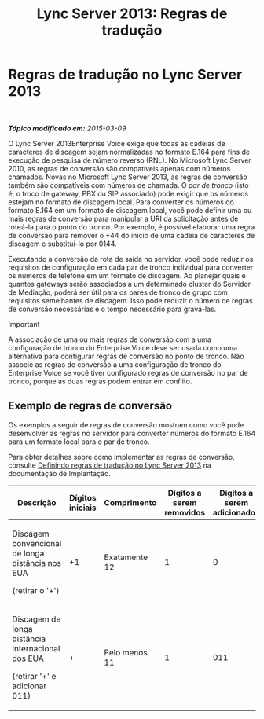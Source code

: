 ﻿---
title: 'Lync Server 2013: Regras de tradução'
TOCTitle: Regras de tradução
ms:assetid: 6e067bd4-4931-4385-81ac-2acae45a16d8
ms:mtpsurl: https://technet.microsoft.com/pt-br/library/Gg398520(v=OCS.15)
ms:contentKeyID: 49307042
ms.date: 05/19/2016
mtps_version: v=OCS.15
ms.translationtype: HT
---

# Regras de tradução no Lync Server 2013

 

_**Tópico modificado em:** 2015-03-09_

O Lync Server 2013Enterprise Voice exige que todas as cadeias de caracteres de discagem sejam normalizadas no formato E.164 para fins de execução de pesquisa de número reverso (RNL). No Microsoft Lync Server 2010, as regras de conversão são compatíveis apenas com números chamados. Novas no Microsoft Lync Server 2013, as regras de conversão também são compatíveis com números de chamada. O *par de tronco* (isto é, o troco de gateway, PBX ou SIP associado) pode exigir que os números estejam no formato de discagem local. Para converter os números do formato E.164 em um formato de discagem local, você pode definir uma ou mais regras de conversão para manipular a URI da solicitação antes de roteá-la para o ponto do tronco. Por exemplo, é possível elaborar uma regra de conversão para remover o +44 do início de uma cadeia de caracteres de discagem e substituí-lo por 0144.

Executando a conversão da rota de saída no servidor, você pode reduzir os requisitos de configuração em cada par de tronco individual para converter os números de telefone em um formato de discagem. Ao planejar quais e quantos gateways serão associados a um determinado cluster do Servidor de Mediação, poderá ser útil para os pares de tronco de grupo com requisitos semelhantes de discagem. Isso pode reduzir o número de regras de conversão necessárias e o tempo necessário para gravá-las.

> [!important]  
> A associação de uma ou mais regras de conversão com a uma configuração de tronco do Enterprise Voice deve ser usada como uma alternativa para configurar regras de conversão no ponto de tronco. Não associe as regras de conversão a uma configuração de tronco do Enterprise Voice se você tiver configurado regras de conversão no par de tronco, porque as duas regras podem entrar em conflito.

## Exemplo de regras de conversão

Os exemplos a seguir de regras de conversão mostram como você pode desenvolver as regras no servidor para converter números do formato E.164 para um formato local para o par de tronco.

Para obter detalhes sobre como implementar as regras de conversão, consulte [Definindo regras de tradução no Lync Server 2013](lync-server-2013-defining-translation-rules.md) na documentação de Implantação.


<table>
<colgroup>
<col style="width: 12%" />
<col style="width: 12%" />
<col style="width: 12%" />
<col style="width: 12%" />
<col style="width: 12%" />
<col style="width: 12%" />
<col style="width: 12%" />
<col style="width: 12%" />
</colgroup>
<thead>
<tr class="header">
<th>Descrição</th>
<th>Dígitos iniciais</th>
<th>Comprimento</th>
<th>Dígitos a serem removidos</th>
<th>Dígitos a serem adicionados</th>
<th>Padrão de correspondência</th>
<th>Tradução</th>
<th>Exemplo</th>
</tr>
</thead>
<tbody>
<tr class="odd">
<td><p>Discagem convencional de longa distância nos EUA</p>
<p>(retirar o '+')</p></td>
<td><p>+1</p></td>
<td><p>Exatamente 12</p></td>
<td><p>1</p></td>
<td><p>0</p></td>
<td><p>^\+(1\d{10})$</p></td>
<td><p>$1</p></td>
<td><p>+14255551010 se torna 14255551010</p></td>
</tr>
<tr class="even">
<td><p>Discagem de longa distância internacional dos EUA</p>
<p>(retirar '+' e adicionar 011)</p></td>
<td><p>+</p></td>
<td><p>Pelo menos 11</p></td>
<td><p>1</p></td>
<td><p>011</p></td>
<td><p>^\+(\d{9}\d+)$</p></td>
<td><p>011$1</p></td>
<td><p>+441235551010 se torna 011441235551010</p></td>
</tr>
</tbody>
</table>

